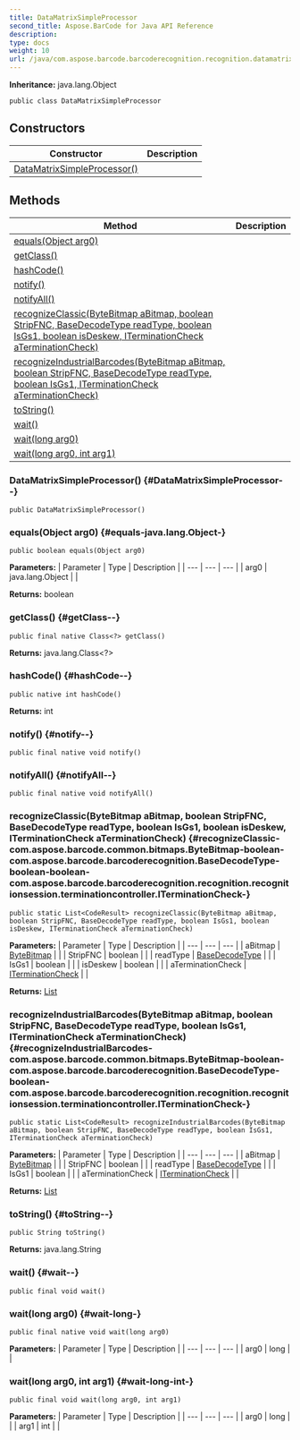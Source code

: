 ```yaml
---
title: DataMatrixSimpleProcessor
second_title: Aspose.BarCode for Java API Reference
description: 
type: docs
weight: 10
url: /java/com.aspose.barcode.barcoderecognition.recognition.datamatrix.oldalgorithm.datamatrixsimple/datamatrixsimpleprocessor/
---
```

**Inheritance:**
java.lang.Object
```
public class DataMatrixSimpleProcessor
```
## Constructors

| Constructor | Description |
| --- | --- |
| [DataMatrixSimpleProcessor()](#DataMatrixSimpleProcessor--) |  |
## Methods

| Method | Description |
| --- | --- |
| [equals(Object arg0)](#equals-java.lang.Object-) |  |
| [getClass()](#getClass--) |  |
| [hashCode()](#hashCode--) |  |
| [notify()](#notify--) |  |
| [notifyAll()](#notifyAll--) |  |
| [recognizeClassic(ByteBitmap aBitmap, boolean StripFNC, BaseDecodeType readType, boolean IsGs1, boolean isDeskew, ITerminationCheck aTerminationCheck)](#recognizeClassic-com.aspose.barcode.common.bitmaps.ByteBitmap-boolean-com.aspose.barcode.barcoderecognition.BaseDecodeType-boolean-boolean-com.aspose.barcode.barcoderecognition.recognition.recognitionsession.terminationcontroller.ITerminationCheck-) |  |
| [recognizeIndustrialBarcodes(ByteBitmap aBitmap, boolean StripFNC, BaseDecodeType readType, boolean IsGs1, ITerminationCheck aTerminationCheck)](#recognizeIndustrialBarcodes-com.aspose.barcode.common.bitmaps.ByteBitmap-boolean-com.aspose.barcode.barcoderecognition.BaseDecodeType-boolean-com.aspose.barcode.barcoderecognition.recognition.recognitionsession.terminationcontroller.ITerminationCheck-) |  |
| [toString()](#toString--) |  |
| [wait()](#wait--) |  |
| [wait(long arg0)](#wait-long-) |  |
| [wait(long arg0, int arg1)](#wait-long-int-) |  |
### DataMatrixSimpleProcessor() {#DataMatrixSimpleProcessor--}
```
public DataMatrixSimpleProcessor()
```


### equals(Object arg0) {#equals-java.lang.Object-}
```
public boolean equals(Object arg0)
```




**Parameters:**
| Parameter | Type | Description |
| --- | --- | --- |
| arg0 | java.lang.Object |  |

**Returns:**
boolean
### getClass() {#getClass--}
```
public final native Class<?> getClass()
```




**Returns:**
java.lang.Class<?>
### hashCode() {#hashCode--}
```
public native int hashCode()
```




**Returns:**
int
### notify() {#notify--}
```
public final native void notify()
```




### notifyAll() {#notifyAll--}
```
public final native void notifyAll()
```




### recognizeClassic(ByteBitmap aBitmap, boolean StripFNC, BaseDecodeType readType, boolean IsGs1, boolean isDeskew, ITerminationCheck aTerminationCheck) {#recognizeClassic-com.aspose.barcode.common.bitmaps.ByteBitmap-boolean-com.aspose.barcode.barcoderecognition.BaseDecodeType-boolean-boolean-com.aspose.barcode.barcoderecognition.recognition.recognitionsession.terminationcontroller.ITerminationCheck-}
```
public static List<CodeResult> recognizeClassic(ByteBitmap aBitmap, boolean StripFNC, BaseDecodeType readType, boolean IsGs1, boolean isDeskew, ITerminationCheck aTerminationCheck)
```




**Parameters:**
| Parameter | Type | Description |
| --- | --- | --- |
| aBitmap | [ByteBitmap](../../com.aspose.barcode.common.bitmaps/bytebitmap) |  |
| StripFNC | boolean |  |
| readType | [BaseDecodeType](../../com.aspose.barcode.barcoderecognition/basedecodetype) |  |
| IsGs1 | boolean |  |
| isDeskew | boolean |  |
| aTerminationCheck | [ITerminationCheck](../../com.aspose.barcode.barcoderecognition.recognition.recognitionsession.terminationcontroller/iterminationcheck) |  |

**Returns:**
[List](../../java.util/list)
### recognizeIndustrialBarcodes(ByteBitmap aBitmap, boolean StripFNC, BaseDecodeType readType, boolean IsGs1, ITerminationCheck aTerminationCheck) {#recognizeIndustrialBarcodes-com.aspose.barcode.common.bitmaps.ByteBitmap-boolean-com.aspose.barcode.barcoderecognition.BaseDecodeType-boolean-com.aspose.barcode.barcoderecognition.recognition.recognitionsession.terminationcontroller.ITerminationCheck-}
```
public static List<CodeResult> recognizeIndustrialBarcodes(ByteBitmap aBitmap, boolean StripFNC, BaseDecodeType readType, boolean IsGs1, ITerminationCheck aTerminationCheck)
```




**Parameters:**
| Parameter | Type | Description |
| --- | --- | --- |
| aBitmap | [ByteBitmap](../../com.aspose.barcode.common.bitmaps/bytebitmap) |  |
| StripFNC | boolean |  |
| readType | [BaseDecodeType](../../com.aspose.barcode.barcoderecognition/basedecodetype) |  |
| IsGs1 | boolean |  |
| aTerminationCheck | [ITerminationCheck](../../com.aspose.barcode.barcoderecognition.recognition.recognitionsession.terminationcontroller/iterminationcheck) |  |

**Returns:**
[List](../../java.util/list)
### toString() {#toString--}
```
public String toString()
```




**Returns:**
java.lang.String
### wait() {#wait--}
```
public final void wait()
```




### wait(long arg0) {#wait-long-}
```
public final native void wait(long arg0)
```




**Parameters:**
| Parameter | Type | Description |
| --- | --- | --- |
| arg0 | long |  |

### wait(long arg0, int arg1) {#wait-long-int-}
```
public final void wait(long arg0, int arg1)
```




**Parameters:**
| Parameter | Type | Description |
| --- | --- | --- |
| arg0 | long |  |
| arg1 | int |  |


